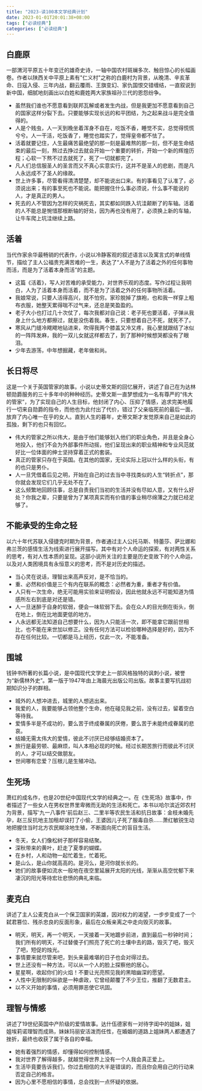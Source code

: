 ```yaml
---
title: "2023-读100本文学经典计划"
date: 2023-01-01T20:01:38+08:00
tags: ["必读经典"]
categories: ["必读经典"]
---
```


## 白鹿原  

一部渭河平原五十年变迁的雄奇史诗，一轴中国农村斑斓多次、触目惊心的长幅画卷。作者以陕西关中平原上素有"仁义村"之称的白鹿村为背景，从晚清、辛亥革命、日寇入侵、三年内战，翻云覆雨、王旗变幻、家仇国恨交错缠结，一直叙说到新中国，细腻地刻画出以白姓和鹿姓两大家族祖孙三代的恩怨纷争。  

* 虽然我们谁也不愿意看到联邦瓦解或者发生内战，但是我更加不愿意看到自己的国家这样分裂下去。只要能够实现长远的和平团结，为之起来战斗是完全值得的。
* 人是个贱虫，人一天到晚坐着浑身不自在，吃饭不香，睡觉不实，总觉得慌慌兮兮。人一干活，吃饭香了，睡觉也踏实了，觉得皇帝都不怯了。
* 活着就要记住，人生最痛苦最绝望的那一刻是最难熬的那一刻，但不是生命结束的最后一刻，熬过去挣过去就会开始一个重要的转折，开始一个新的辉煌历程；心软一下熬不过去就死了，死了一切就都完了。
* 凡人们总信服圣人的圣言而又不真心实意实行，这并不是圣人的悲剧，而是凡人永远成不了圣人的缘故。
* 世上许多事，尽管看得清清楚楚，却不能说出口来。有的事看见了认准了，必须说出来；有的事至死也不能说。能把握住什么事必须说，什么事不能说的人，才是真正的男人。
* 死去的人不管因为怎样的灾祸死去，其实都如同跌入坑洼颠断了的车轴。活着的人不能总是惋惜那根断轴的好处，因为再也没有用了，必须换上新的车轴，让牛车爬上坑洼继续上路。

## 活着  

当代作家余华最畅销的代表作，小说以冷静客观的叙述语言以及寓言式的单线情节，描绘了主人公福贵充满苦难的一生，表达了“人不是为了活着之外的任何事物而活，而是为了活着本身而活”的主题。  

* 这篇《活着》，写人对苦难的承受能力，对世界乐观的态度。写作过程让我明白，人为了活着本身而活着，而不是为了活着之外的任何事物所活着。
* 我娘常说，只要人活得高兴，就不怕穷。家珍脱掉了旗袍，也和我一样穿上粗布衣服，她整天累得喘不过气来，还总是笑盈盈的。
* 老子大小也打过几十次仗了，每次我都对自己说：老子死也要活着，子弹从我身上什么地方都擦过，就是没伤着我。春生，只要想着自己不死，就死不了。
* 寒风从门缝冷飕飕地钻进来，吹得我两个膝盖又冷又疼，我心里就跟结了冰似的一阵阵发麻，我的一双儿女就这样都去了，到了那种时候想哭都没有了眼泪。
* 少年去游荡，中年想掘藏，老年做和尚。

## 长日将尽  

这是一个关于英国管家的故事。小说以史蒂文斯的回忆展开，讲述了自己在为达林顿勋爵服务的三十多年中的种种经历。史蒂文斯一直梦想成为一名有尊严的“伟大的管家”，为了实现自己的人生目标，他封闭了内心、压抑了情感，追求完美地履行一切来自勋爵的指令，而他也为此付出了代价，错过了父亲临死前的最后一面，放弃了内心唯一在乎的女人。直到人生的暮年，史蒂文斯才发觉原来自己是如此的孤独，剩下的也只有回忆。  

* 伟大的管家之所以伟大，是由于他们能够划入他们的职业角色，并且是全身心地投入，他们不会为外部事件所动摇，他们呈现出来的职业精神和专业风范就好比一位体面的绅士坚持穿着正式的套装。
* 真正的管家只存在于英国。在其他的国家，无论实际上冠以什么样的头衔，有的也只是男仆。
* 人一旦凭借着后见之明，开始在自己的过去当中寻找类似的人生“转折点”，那你就会发现它们几乎无处不在了。
* 这么频繁地回顾往事，总是自责我们当初的生活并没有尽如人意，又有什么好处？你我之辈，只要是曾为了某项真实而有价值的事业稍尽绵薄之力就已经足够了。  

## 不能承受的生命之轻  

以六十年代苏联入侵捷克时期为背景，作者通过主人公托马斯、特蕾莎、萨比娜和弗兰茨的感情生活为线索进行展开描写。其中有对个人命运的探索，有对两性关系的思考，有对人性本质的呈现。这部小说所关注的主要是历史变故下的个人命运，以及对人类困境具有永恒意义的思考，而不是对历史的描述。  

* 当心灵在说话，理智出来高声反对，是不恰当的。
* 重、必然和价值是三个有内在联系的概念：必然者为重，重者才有价值。
* 人只有一次生命，绝无可能用实验来证明假设，因此他就永远不可能知道为情感所左右到底是对还是错。
* 人一旦迷醉于自身的软弱，便会一味软弱下去。会在众人的目光倒在街头，倒在地上，倒在比地面更低的地方。
* 人永远都无法知道自己想要什么，因为人只能活一次，即不能拿它跟前世相比，也不能在来世加以修正。没有任何方法可以检验哪种选择是好的，因为不存在任何比较。一切都是马上经历，仅此一次，不能准备。  

## 围城  

钱钟书所著的长篇小说，是中国现代文学史上一部风格独特的讽刺小说，被誉为“新儒林外史”。第一版于1947年由上海晨光出版公司出版。故事主要写抗战初期知识分子的群相。  

* 城外的人想冲进去，城里的人想逃出来。
* 我爱的人，我要能够占领他整个生命，他在碰见我之前，没有过去，留着空白等待我。
* 爱情多半是不成功的，要么苦于终成眷属的厌倦，要么苦于未能终成眷属的悲哀。
* 结婚无需太伟大的爱情，彼此不讨厌已经够结婚资本了。
* 旅行是最劳顿、最麻烦，叫人本相必现的时候。经过长期苦旅行而彼此不讨厌的人，才可以结交做朋友。
* 世间哪有恋爱？压根儿是生殖冲动。  

## 生死场  

萧红的成名作，也是20世纪中国现代文学的经典之一。在《生死场》故事中，作者描述了一些女人在男权世界里卑微而无助的生活和死亡。本书以哈尔滨近郊农村为背景，描写'九一八事件'前后赵三、二里半等农民生活和抗日故事：金枝未婚先孕，赵三反抗地主加租却误打了小偷，王婆因儿子死了服毒自杀……萧红敏锐生动地把握住当时北方农民糊涂地生殖，不断面向死亡的盲目生活。 

* 冬天，女人们像松树子那样容易结聚。
* 深秋带来的黄叶，赶走了夏季的蝴蝶。
* 在乡村，人和动物一起忙着生，忙着死。
* 是山么，是山你就高高的。是河么，是河你就长长的。
* 她们的故事便如流水一般地在夜空里延展开太阳的光线，渐渐从高空忧郁下来凄沉的阳光等待宏壮悲愤的典礼来临。  

## 麦克白  

讲述了主人公麦克白从一个保卫国家的英雄，因对权力的渴望，一步步变成了一个弑君篡位、残杀忠良的反面形象，最后在众叛亲离之中走向毁灭的故事。  

* 明天，明天，再一个明天，一天接着一天地踱步前进，直到最后一秒钟时间；我们所有的明天，不过替傻子们照亮了死亡的土壤中去的路，毁灭了吧，毁灭了吧，短促的烛光。  
* 事情要来就尽管来吧，到头来最难堪的日子也会对得过去。  
* 世上还没有一种方法，可以从一个人的脸上探察他的居心。  
* 星星啊，收起你们的火焰！不要让光亮照见我的黑暗幽深的愿望。  
* 人性中无限制的纵欲是一种虐政，它曾经颠覆了不少王位，推翻了无数君主。  
* 以不义开始的事情，必须用罪恶使它巩固。  

## 理智与情感  

讲述了19世纪英国中产阶级的爱情故事。达什伍德家有一对待字闺中的姐妹，姐姐埃莉诺理智而成熟，妹妹玛丽安活泼而任性，在婚姻的道路上姐妹两人都遭遇了挫折，最终也收获了属于各自的幸福。  

* 她有着强烈的情感，却懂得如何控制情感。  
* 我对世界了解得越多，就越觉得世界上没有一个人我会真正爱上。  
* 生活毕竟要告诉我们，你过去相信的大半是错误的，而且你会用自己的行动来否定自己的格言。  
* 因为心里不愿相信的事情，总会找到一点怀疑的依据。  
